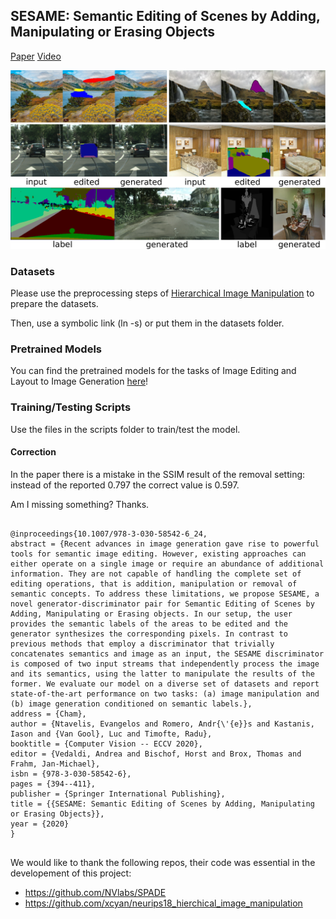 ## SESAME: Semantic Editing of Scenes by Adding, Manipulating or Erasing Objects

[Paper](https://arxiv.org/abs/2004.04977) [Video](https://twitter.com/i/status/1249680641597362176)

![SESAME teaser](teaser.png-1.png)

### Datasets
Please use the preprocessing steps of [Hierarchical Image Manipulation](https://github.com/xcyan/neurips18_hierchical_image_manipulation) to prepare the datasets.

Then, use a symbolic link (ln -s) or put them in the datasets folder. 

### Pretrained Models

You can find the pretrained models for the tasks of Image Editing and Layout to Image Generation [here](https://owncloud.csem.ch/owncloud/index.php/s/YD0JyynKNEbgde5)! 

### Training/Testing Scripts
Use the files in the scripts folder to train/test the model.


#### Correction
In the paper there is a mistake in the SSIM result of the removal setting: instead of the reported 0.797 the correct value is 0.597.

Am I missing something? Thanks.
<pre><code>
@inproceedings{10.1007/978-3-030-58542-6_24,
abstract = {Recent advances in image generation gave rise to powerful tools for semantic image editing. However, existing approaches can either operate on a single image or require an abundance of additional information. They are not capable of handling the complete set of editing operations, that is addition, manipulation or removal of semantic concepts. To address these limitations, we propose SESAME, a novel generator-discriminator pair for Semantic Editing of Scenes by Adding, Manipulating or Erasing objects. In our setup, the user provides the semantic labels of the areas to be edited and the generator synthesizes the corresponding pixels. In contrast to previous methods that employ a discriminator that trivially concatenates semantics and image as an input, the SESAME discriminator is composed of two input streams that independently process the image and its semantics, using the latter to manipulate the results of the former. We evaluate our model on a diverse set of datasets and report state-of-the-art performance on two tasks: (a) image manipulation and (b) image generation conditioned on semantic labels.},
address = {Cham},
author = {Ntavelis, Evangelos and Romero, Andr{\'{e}}s and Kastanis, Iason and {Van Gool}, Luc and Timofte, Radu},
booktitle = {Computer Vision -- ECCV 2020},
editor = {Vedaldi, Andrea and Bischof, Horst and Brox, Thomas and Frahm, Jan-Michael},
isbn = {978-3-030-58542-6},
pages = {394--411},
publisher = {Springer International Publishing},
title = {{SESAME: Semantic Editing of Scenes by Adding, Manipulating or Erasing Objects}},
year = {2020}
}

</code></pre>

We would like to thank the following repos, their code was essential in the developement of this project:

- https://github.com/NVlabs/SPADE
- https://github.com/xcyan/neurips18_hierchical_image_manipulation  
